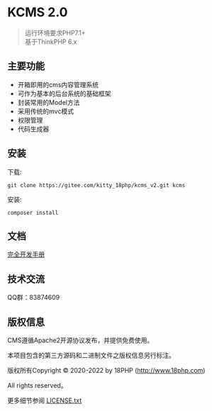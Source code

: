 KCMS 2.0
===============

> 运行环境要求PHP7.1+  
> 基于ThinkPHP 6.x

## 主要功能

* 开箱即用的cms内容管理系统
* 可作为基本的后台系统的基础框架
* 封装常用的Model方法
* 采用传统的mvc模式
* 权限管理
* 代码生成器

## 安装

下载:
~~~
git clone https://gitee.com/kitty_18php/kcms_v2.git kcms
~~~

安装:
~~~
composer install
~~~

## 文档

[完全开发手册](https://www.kancloud.cn/manual/thinkphp6_0/content)

## 技术交流

QQ群：83874609

## 版权信息

CMS遵循Apache2开源协议发布，并提供免费使用。

本项目包含的第三方源码和二进制文件之版权信息另行标注。

版权所有Copyright © 2020-2022 by 18PHP (http://www.18php.com)

All rights reserved。

更多细节参阅 [LICENSE.txt](LICENSE.txt)
